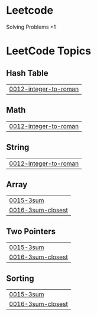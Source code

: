 # Leetcode
Solving Problems +1

<!---LeetCode Topics Start-->
# LeetCode Topics
## Hash Table
|  |
| ------- |
| [0012-integer-to-roman](https://github.com/Hisam968/Leetcode/tree/master/0012-integer-to-roman) |
## Math
|  |
| ------- |
| [0012-integer-to-roman](https://github.com/Hisam968/Leetcode/tree/master/0012-integer-to-roman) |
## String
|  |
| ------- |
| [0012-integer-to-roman](https://github.com/Hisam968/Leetcode/tree/master/0012-integer-to-roman) |
## Array
|  |
| ------- |
| [0015-3sum](https://github.com/Hisam968/Leetcode/tree/master/0015-3sum) |
| [0016-3sum-closest](https://github.com/Hisam968/Leetcode/tree/master/0016-3sum-closest) |
## Two Pointers
|  |
| ------- |
| [0015-3sum](https://github.com/Hisam968/Leetcode/tree/master/0015-3sum) |
| [0016-3sum-closest](https://github.com/Hisam968/Leetcode/tree/master/0016-3sum-closest) |
## Sorting
|  |
| ------- |
| [0015-3sum](https://github.com/Hisam968/Leetcode/tree/master/0015-3sum) |
| [0016-3sum-closest](https://github.com/Hisam968/Leetcode/tree/master/0016-3sum-closest) |
<!---LeetCode Topics End-->